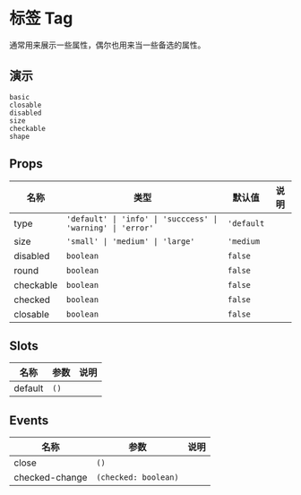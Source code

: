 # 标签 Tag
通常用来展示一些属性，偶尔也用来当一些备选的属性。

## 演示
```demo
basic
closable
disabled
size
checkable
shape
```

## Props
|名称|类型|默认值|说明|
|-|-|-|-|
|type|`'default' \| 'info' \| 'succcess' \| 'warning' \| 'error'`|`'default`||
|size|`'small' \| 'medium' \| 'large'`|`'medium`||
|disabled|`boolean`|`false`||
|round|`boolean`|`false`||
|checkable|`boolean`|`false`||
|checked|`boolean`|`false`||
|closable|`boolean`|`false`||

## Slots
|名称|参数|说明|
|-|-|-|
|default|`()`||

## Events
|名称|参数|说明|
|-|-|-|
|close|`()`|
|checked-change|`(checked: boolean)`||
